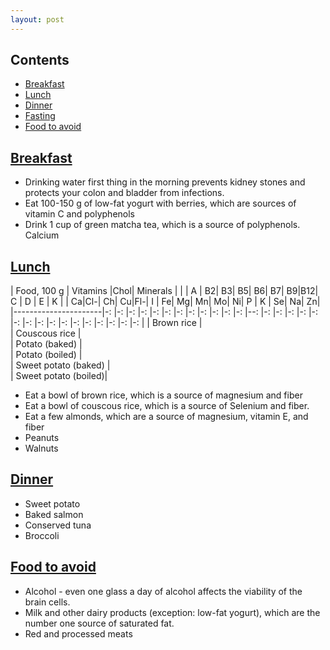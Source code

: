 ```yaml
---
layout: post
---
```


## Contents
- [Breakfast](#breakfast)
- [Lunch](#lunch)
- [Dinner](#dinner)
- [Fasting](#fasting)
- [Food to avoid](#food-to-avoid)

## [Breakfast](breakfast)

-  Drinking water first thing in the morning prevents kidney stones and protects your colon and bladder from infections.
-  Eat 100-150 g of low-fat yogurt with berries, which are sources of vitamin C and polyphenols
-  Drink 1 cup of green matcha tea, which is a source of polyphenols.
Calcium
## [Lunch](#lunch)

|      Food, 100 g     |                   Vitamins                    |Chol|                             Minerals                          |
|                      | A | B2| B3| B5| B6| B7| B9|B12| C | D | E | K |    | Ca|Cl-| Ch| Cu|Fl-| I | Fe| Mg| Mn| Mo| Ni| P | K | Se| Na| Zn| 
|----------------------|-: |-: |-: |-: |-: |-: |-: |-: |-: |-: |-: |-: |--: |-: |-: |-: |-: |-: |-: |-: |-: |-: |-: |-: |-: |-: |-: |-: |-: |
| Brown rice           |          
| Couscous rice        |      
| Potato (baked)       |            
| Potato (boiled)      |           
| Sweet potato (baked) |              
| Sweet potato (boiled)|                   


-  Eat a bowl of brown rice, which is a source of magnesium and fiber
-  Eat a bowl of couscous rice, which is a source of Selenium and fiber.
-  Eat a few almonds, which are a source of magnesium, vitamin E, and fiber
-  Peanuts
-  Walnuts

## [Dinner](#dinner)

-  Sweet potato
-  Baked salmon
-  Conserved tuna
-  Broccoli

## [Food to avoid](food-to-avoid)

-  Alcohol - even one glass a day of alcohol affects the viability of the brain cells.
-  Milk and other dairy products (exception: low-fat yogurt), which are the number one source of saturated fat.
-  Red and processed meats
  

